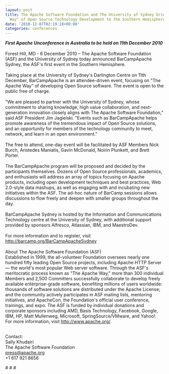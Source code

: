```yaml
---
layout: post
title: The Apache Software Foundation and The University of Sydney bring "The Apache
  Way" of Open Source Technology Development to the Southern Hemisphere
date: '2010-12-07T02:19:28+00:00'
categories: conferences
---
```

<p><i><b>First Apache Unconference in Australia to be held on 11th 
December 2010<br /></b></i><br />Forest Hill, MD - 6 December 2010 – The Apache Software 
Foundation (ASF) and the University of Sydney today announced BarCampApache 
Sydney, the ASF's first event in the Southern Hemisphere.<br /><br />Taking place at 
the University of Sydney's Darlington Centre on 11th December, BarCampApache is 
an attendee-driven event, focusing on &quot;The Apache Way&quot; of developing Open Source 
software. The event is open to the public free of charge.<br /><br />&quot;We are pleased 
to partner with the University of Sydney, whose commitment to sharing knowledge, 
high value collaboration, and next-generation innovation closely aligns with The 
Apache Software Foundation,&quot; said ASF President Jim Jagielski. &quot;Events such as 
BarCampApache helps promote awareness of the tremendous impact of Open Source 
solutions, and an opportunity for members of the technology community to meet, 
network, and learn in an open environment.&quot;<br /><br />The free to attend, one-day 
event will be facilitated by ASF Members Nick Burch, Aristedes Maniatis, Gavin 
McDonald, Noirin Plunkett, and Brett Porter. <br /><br />The BarCampApache program 
will be proposed and decided by the participants themselves. Dozens of Open 
Source professionals, academics, and enthusiasts will address an array of topics 
focusing on Apache products, including open development techniques and best 
practices, Web 2.0-style data mashups, as well as engaging with and incubating 
new initiatives within the ASF. The ad-hoc nature of BarCamp sessions allows 
discussions to flow freely and deepen with smaller groups throughout the 
day.<br /><br />BarCampApache Sydney is hosted by the Information and Communications 
Technology centre at the University of Sydney, with additional support provided 
by sponsors Alfresco, Atlassian, IBM, and MaestroDev.<br /><br />For more 
information and to register, visit <a target="_blank" href="http://barcamp.org/BarCampApacheSydney">http://barcamp.org/BarCampApacheSydney</a><br /><br />About The Apache 
Software Foundation (ASF)<br />Established in 1999, the all-volunteer Foundation 
oversees nearly one hundred fifty leading Open Source projects, including Apache 
HTTP Server — the world's most popular Web server software. Through the ASF's 
meritocratic process known as &quot;The Apache Way,&quot; more than 300 individual Members 
and 2,500 Committers successfully collaborate to develop freely available 
enterprise-grade software, benefiting millions of users worldwide: thousands of 
software solutions are distributed under the Apache License; and the community 
actively participates in ASF mailing lists, mentoring initiatives, and 
ApacheCon, the Foundation's official user conference, trainings, and expo. The 
ASF is funded by individual donations and corporate sponsors including AMD, 
Basis Technology, Facebook, Google, IBM, HP, Matt Mullenweg, Microsoft, 
SpringSource/VMware, and Yahoo!. For more information, visit <a target="_blank" href="http://www.apache.org/">http://www.apache.org/</a>.<br /><br /></p>
  <p>Contact:<br />
Sally Khudairi<br />
The Apache Software Foundation<br /> <a href="../../mc/compose?to=press@apache.org">press@apache.org</a><br />
+1 617 921 
8656 <br /></p>
  <p># 
# #<br /><br /><br /> </p>
